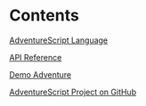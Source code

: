 # Contents

[AdventureScript Language](AdventureScript-Language.md)

[API Reference](ApiRef/index.html)

[Demo Adventure](Demo.md)

[AdventureScript Project on GitHub](https://github.com/NiklasBorson/AdventureScript)
